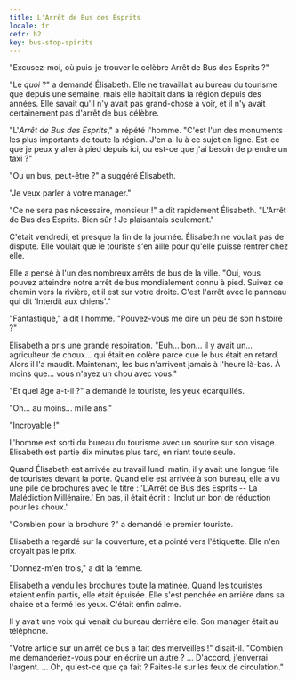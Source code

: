 ```yaml
---
title: L'Arrêt de Bus des Esprits
locale: fr
cefr: b2
key: bus-stop-spirits
---
```


"Excusez-moi, où puis-je trouver le célèbre Arrêt de Bus des Esprits ?"

"Le *quoi* ?" a demandé Élisabeth. Elle ne travaillait au bureau du tourisme que depuis une semaine, mais elle habitait dans la région depuis des années. Elle savait qu'il n'y avait pas grand-chose à voir, et il n'y avait certainement pas d'arrêt de bus célèbre.

"L'*Arrêt de Bus des Esprits*," a répété l'homme. "C'est l'un des monuments les plus importants de toute la région. J'en ai lu à ce sujet en ligne. Est-ce que je peux y aller à pied depuis ici, ou est-ce que j'ai besoin de prendre un taxi ?"

"Ou un bus, peut-être ?" a suggéré Élisabeth.

"Je veux parler à votre manager."

"Ce ne sera pas nécessaire, monsieur !" a dit rapidement Élisabeth. "L'Arrêt de Bus des Esprits. Bien sûr ! Je plaisantais seulement."

C'était vendredi, et presque la fin de la journée. Élisabeth ne voulait pas de dispute. Elle voulait que le touriste s'en aille pour qu'elle puisse rentrer chez elle.

Elle a pensé à l'un des nombreux arrêts de bus de la ville. "Oui, vous pouvez atteindre notre arrêt de bus mondialement connu à pied. Suivez ce chemin vers la rivière, et il est sur votre droite. C'est l'arrêt avec le panneau qui dit 'Interdit aux chiens'."

"Fantastique," a dit l'homme. "Pouvez-vous me dire un peu de son histoire ?"

Élisabeth a pris une grande respiration. "Euh... bon... il y avait un... agriculteur de choux... qui était en colère parce que le bus était en retard. Alors il l'a maudit. Maintenant, les bus n'arrivent jamais à l'heure là-bas. À moins que... vous n'ayez un chou avec vous."

"Et quel âge a-t-il ?" a demandé le touriste, les yeux écarquillés.

"Oh... au moins... mille ans."

"Incroyable !"

L'homme est sorti du bureau du tourisme avec un sourire sur son visage. Élisabeth est partie dix minutes plus tard, en riant toute seule.

Quand Élisabeth est arrivée au travail lundi matin, il y avait une longue file de touristes devant la porte. Quand elle est arrivée à son bureau, elle a vu une pile de brochures avec le titre : 'L'Arrêt de Bus des Esprits -- La Malédiction Millénaire.' En bas, il était écrit : 'Inclut un bon de réduction pour les choux.'

"Combien pour la brochure ?" a demandé le premier touriste.

Élisabeth a regardé sur la couverture, et a pointé vers l'étiquette. Elle n'en croyait pas le prix.

"Donnez-m'en trois," a dit la femme.

Élisabeth a vendu les brochures toute la matinée. Quand les touristes étaient enfin partis, elle était épuisée. Elle s'est penchée en arrière dans sa chaise et a fermé les yeux. C'était enfin calme.

Il y avait une voix qui venait du bureau derrière elle. Son manager était au téléphone.

"Votre article sur un arrêt de bus a fait des merveilles !" disait-il. "Combien me demanderiez-vous pour en écrire un autre ? ... D'accord, j'enverrai l'argent. ... Oh, qu'est-ce que ça fait ? Faites-le sur les feux de circulation."